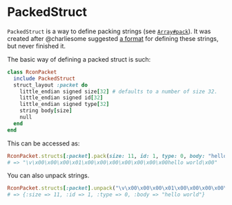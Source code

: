 # PackedStruct

`PackedStruct` is a way to define packing strings (see [`Array#pack`](http://ruby-doc.org/core-2.0/Array.html#method-i-pack)).
It was created after @charliesome suggested [a format](https://gist.github.com/redjazz96/6dda0554f62e4f77253a) for defining these strings, but never finished it.

The basic way of defining a packed struct is such:

```Ruby
class RconPacket
  include PackedStruct
  struct_layout :packet do
    little_endian signed size[32] # defaults to a number of size 32.
    little_endian signed id[32]
    little_endian signed type[32]
    string body[size]
    null
  end
end
```

This can be accessed as:

```Ruby
RconPacket.structs[:packet].pack(size: 11, id: 1, type: 0, body: "hello world")
# => "\v\x00\x00\x00\x01\x00\x00\x00\x00\x00\x00\x00hello world\x00"
```

You can also unpack strings.

```Ruby
RconPacket.structs[:packet].unpack("\v\x00\x00\x00\x01\x00\x00\x00\x00\x00\x00\x00hello world\x00")
# => {:size => 11, :id => 1, :type => 0, :body => "hello world"}
```
